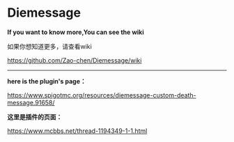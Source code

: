 # Diemessage

**If you want to know more,You can see the wiki**

如果你想知道更多，请查看wiki

https://github.com/Zao-chen/Diemessage/wiki

***

**here is the plugin's page：**

https://www.spigotmc.org/resources/diemessage-custom-death-message.91658/

**这里是插件的页面：**

https://www.mcbbs.net/thread-1194349-1-1.html

